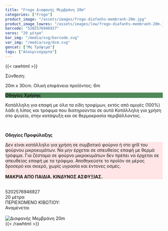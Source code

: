 ```yaml
---
title: "Frogo Διαφανής Μεμβράνη 20m"
categories: ["Frogo"]
product_image: "/assets/images/frogo-diafanhs-membranh-20m.jpg"
product_image_lowres: "/assets/images/low/frogo-diafanhs-membranh-20m.jpg"
barcode: "5202576946927"
varos: "20 μέτρα"
bar_img: "/media/svg/barcode.svg"
var_img: "/media/svg/dcm.svg"
gencat: ["Μη Τρόφιμα"]
tags: ["Αλουμινόχαρτα"]
---
```

{{< rawhtml >}}
<div class="product">
<div id="sistatika">Σύνθεση:</div>
<p>20m x 30cm. Ολική επιφάνεια προϊόντος: 6m</p>
<p class="pgend
" style="
    background: #51895a;
"><b>Οδηγίες Χρήσης</b></p>
<p class="pgray">
Κατάλληλη για επαφή με όλα τα είδη τροφίμων, εκτός από αμιγές (100%) λάδι ή λίπος και τρόφιμα που διατηρούνται σε αυτά
Κατάλληλη για χρήση στο ψυγείο, στην κατάψυξη και σε θερμοκρασία περιβάλλοντος.
</p><br>

<p class="pdanger
"><b>Οδηγίες Προφύλαξης</b></p>
<p class="pgray
" style="
    background: #ffe5e5;
">
    Δεν είναι κατάλληλο για χρήση σε συμβατικό φούρνο ή στο grill του φούρνου μικροκυμάτων.
Να μην έρχεται σε απευθείας επαφή με θερμά τρόφιμα.
Για ζέσταμα σε φούρνο μικροκυμάτων δεν πρέπει να έρχεται σε απευθείας επαφή με τα τρόφιμα.
Αποθηκεύστε το προϊόν σε μέρος δροσερό και σκιερό, χωρίς υγρασία και έντονες οσμές.<br><br>
<b>ΜΑΚΡΙΑ ΑΠΟ ΠΑΙΔΙΑ. ΚΙΝΔΥΝΟΣ ΑΣΦΥΞΙΑΣ.</b>
</p><br><div id="barcode"><div id="barimage1"></div><span id="bartext">5202576946927</span></div><div id="varos"><div id="dimimg">
  </div><span id="varostext">20 μέτρα</span></div><div id="kivotio">ΠΕΡΙΕΧΟΜΕΝΟ ΚΙΒΩΤΙΟΥ:<br>Αναμένεται</div><br><div class="pimg"><img alt="Διαφανής Μεμβράνη 20m" title="Διαφανής Μεμβράνη 20m" src="/assets/images/frogo-diafanhs-membranh-20m.jpg"></div></div>
{{< /rawhtml >}}